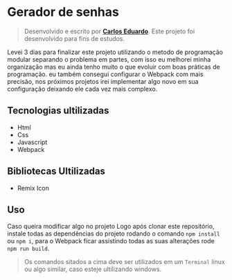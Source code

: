 # Gerador de senhas
> Desenvolvido e escrito por [**Carlos Eduardo**](https://github.com/Carlos-Eduardo5Qs).
> Este projeto foi desenvolvido para fins de estudos.

Levei 3 dias para finalizar este projeto utilizando o metodo de programação modular separando o problema em partes, com isso eu melhorei minha organização mas eu ainda tenho muito o que evoluir com boas práticas de programação. eu também consegui configurar o Webpack com mais precisão, nos próximos projetos irei implementar algo novo em sua configuração deixando ele cada vez mais complexo.

## Tecnologias ultilizadas

* Html
* Css
* Javascript
* Webpack

## Bibliotecas Ultilizadas

* Remix Icon

## Uso

Caso queira modificar algo no projeto Logo após clonar este repositório, instale todas as dependências do projeto rodando o comando ```npm install``` ou ```npm i```, para o Webpack ficar assistindo todas as suas alterações rode ```npm run build```.

> Os comandos sitados a cima deve ser utilizados em um `Terminal` linux ou algo similar, caso esteje ultilizando windows.
